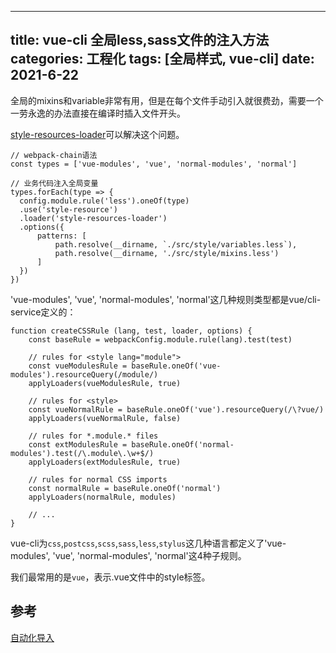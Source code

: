 
---
title: vue-cli 全局less,sass文件的注入方法
categories: 工程化
tags: [全局样式, vue-cli]
date: 2021-6-22
---


全局的mixins和variable非常有用，但是在每个文件手动引入就很费劲，需要一个一劳永逸的办法直接在编译时插入文件开头。

[style-resources-loader](https://github.com/yenshih/style-resources-loader)可以解决这个问题。

```
// webpack-chain语法
const types = ['vue-modules', 'vue', 'normal-modules', 'normal']

// 业务代码注入全局变量
types.forEach(type => {
  config.module.rule('less').oneOf(type)
  .use('style-resource')
  .loader('style-resources-loader')
  .options({
      patterns: [
          path.resolve(__dirname, `./src/style/variables.less`),
          path.resolve(__dirname, './src/style/mixins.less')
      ]
  })
})

```

'vue-modules', 'vue', 'normal-modules', 'normal'这几种规则类型都是vue/cli-service定义的：

```
function createCSSRule (lang, test, loader, options) {
    const baseRule = webpackConfig.module.rule(lang).test(test)
    
    // rules for <style lang="module">
    const vueModulesRule = baseRule.oneOf('vue-modules').resourceQuery(/module/)
    applyLoaders(vueModulesRule, true)
    
    // rules for <style>
    const vueNormalRule = baseRule.oneOf('vue').resourceQuery(/\?vue/)
    applyLoaders(vueNormalRule, false)
    
    // rules for *.module.* files
    const extModulesRule = baseRule.oneOf('normal-modules').test(/\.module\.\w+$/)
    applyLoaders(extModulesRule, true)
    
    // rules for normal CSS imports
    const normalRule = baseRule.oneOf('normal')
    applyLoaders(normalRule, modules)
    
    // ...
}
```
vue-cli为`css`,`postcss`,`scss`,`sass`,`less`,`stylus`这几种语言都定义了'vue-modules', 'vue', 'normal-modules', 'normal'这4种子规则。

我们最常用的是`vue`，表示.vue文件中的style标签。

## 参考
[自动化导入](https://cli.vuejs.org/zh/guide/css.html#%E8%87%AA%E5%8A%A8%E5%8C%96%E5%AF%BC%E5%85%A5)